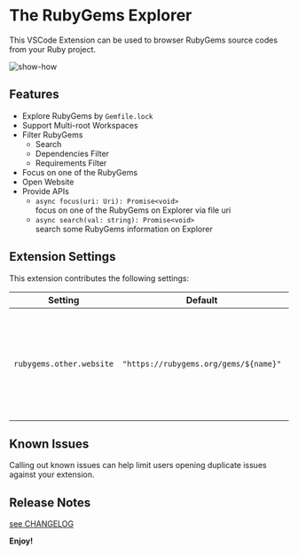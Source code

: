 # The RubyGems Explorer
This VSCode Extension can be used to browser RubyGems source codes from your Ruby project.

![show-how](https://raw.githubusercontent.com/xxamxx/vscode-rubygems/develop/resources/screenshots/rubygems-show-how.gif "show-how")

## Features

- Explore RubyGems by `Gemfile.lock`
- Support Multi-root Workspaces
- Filter RubyGems
  - Search
  - Dependencies Filter
  - Requirements Filter
- Focus on one of the RubyGems
- Open Website
- Provide APIs
  - `async focus(uri: Uri): Promise<void>`  
    focus on one of the RubyGems on Explorer via file uri
  - `async search(val: string): Promise<void>`  
    search some RubyGems information on Explorer

## Extension Settings

This extension contributes the following settings:

| Setting | Default | Description |  
| ------- | ------- | ----------- | 
| `rubygems.other.website` | `"https://rubygems.org/gems/${name}"` | The Ruby community’s gem hosting service. <br> provide properties: `name`, `version`, `platform`, `dir` | 

## Known Issues

Calling out known issues can help limit users opening duplicate issues against your extension.

## Release Notes

[see CHANGELOG](./CHANGELOG.md)

**Enjoy!**
